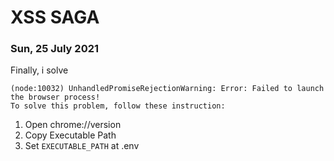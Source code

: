 # XSS SAGA

### Sun, 25 July 2021

Finally, i solve 
```
(node:10032) UnhandledPromiseRejectionWarning: Error: Failed to launch the browser process!
To solve this problem, follow these instruction:
```

1. Open chrome://version
2. Copy Executable Path
3. Set `EXECUTABLE_PATH` at .env
